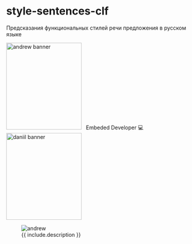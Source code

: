 # style-sentences-clf
Предсказания функциональных стилей речи предложения в русском языке
<p align=”center”>
<img width="200" height="230" src="https://user-images.githubusercontent.com/48509639/208299505-7fa1161e-0641-47f7-9746-eacb9e6a03be.png" alt="andrew banner">
 &nbsp; Embeded Developer 💻 
 &nbsp; &nbsp; &nbsp; &nbsp; &nbsp;
<img width="200" height="230" src="https://user-images.githubusercontent.com/48509639/208299517-5beed843-1348-4fe6-82e7-6e853c036472.png" alt="daniil banner">
 </p>
<figure class="image">
  <img src="https://user-images.githubusercontent.com/48509639/208299505-7fa1161e-0641-47f7-9746-eacb9e6a03be.png" alt="andrew">
  <figcaption>{{ include.description }}</figcaption>
</figure>
